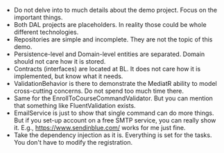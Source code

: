* Do not delve into to much details about the demo project. Focus on the important things.
* Both DAL projects are placeholders. In reality those could be whole different technologies.
* Repositories are simple and incomplete. They are not the topic of this demo.
* Persistence-level and Domain-level entities are separated. Domain should not care how it is stored.
* Contracts (interfaces) are located at BL. It does not care how it is implemented, but know what it needs.
* ValidationBehavior is there to demonstrate the MediatR ability to model cross-cutting concerns. Do not spend too much time there.
* Same for the EnrollToCourseCommandValidator. But you can mention that something like FluentValidation exists.
* EmailService is just to show that single command can do more things. But if you set-up account on a free SMTP service, you can really show it. E.g., https://www.sendinblue.com/ works for me just fine.
* Take the dependency injection as it is. Everything is set for the tasks. You don't have to modify the registration.
